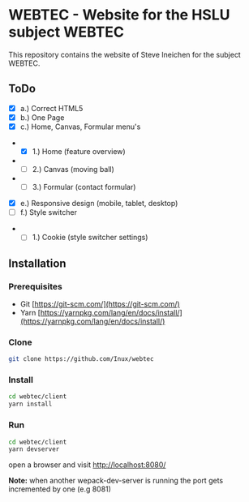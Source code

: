 # WEBTEC - Website for the HSLU subject WEBTEC

This repository contains the website of Steve Ineichen for the subject WEBTEC.

## ToDo

- [x] a.) Correct HTML5
- [x] b.) One Page
- [x] c.) Home, Canvas, Formular menu's
- - [x] 1.) Home (feature overview)
- - [ ] 2.) Canvas (moving ball)
- - [ ] 3.) Formular (contact formular)
- [x] e.) Responsive design (mobile, tablet, desktop)
- [ ] f.) Style switcher
- - [ ] 1.) Cookie (style switcher settings)

## Installation

### Prerequisites

- Git [https://git-scm.com/](https://git-scm.com/)
- Yarn [https://yarnpkg.com/lang/en/docs/install/](https://yarnpkg.com/lang/en/docs/install/)

### Clone

```bash
git clone https://github.com/Inux/webtec
```

### Install

```bash
cd webtec/client
yarn install
```

### Run

```bash
cd webtec/client
yarn devserver
```

open a browser and visit [http://localhost:8080/](http://localhost:8080/)

**Note:** when another wepack-dev-server is running the port gets incremented by one (e.g 8081)
